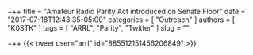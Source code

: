 +++
title = "Amateur Radio Parity Act introduced on Senate Floor"
date = "2017-07-18T12:43:35-05:00"
categories = [ "Outreach" ]
authors = [ "K0STK" ]
tags = [ "ARRL", "Parity", "Twitter" ]
slug = ""

+++
{{< tweet user="arrl" id="885512151456206849" >}}
<!--more-->
